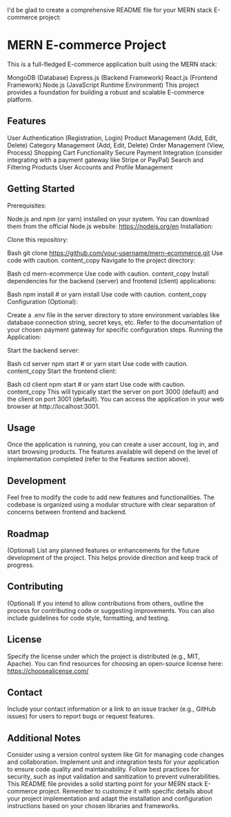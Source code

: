 I'd be glad to create a comprehensive README file for your MERN stack E-commerce project:

# MERN E-commerce Project

This is a full-fledged E-commerce application built using the MERN stack:

MongoDB (Database)
Express.js (Backend Framework)
React.js (Frontend Framework)
Node.js (JavaScript Runtime Environment)
This project provides a foundation for building a robust and scalable E-commerce platform.

## Features

User Authentication (Registration, Login)
Product Management (Add, Edit, Delete)
Category Management (Add, Edit, Delete)
Order Management (View, Process)
Shopping Cart Functionality
Secure Payment Integration (consider integrating with a payment gateway like Stripe or PayPal)
Search and Filtering Products
User Accounts and Profile Management
## Getting Started

Prerequisites:

Node.js and npm (or yarn) installed on your system. You can download them from the official Node.js website: https://nodejs.org/en
Installation:

Clone this repository:

Bash
git clone https://github.com/your-username/mern-ecommerce.git
Use code with caution.
content_copy
Navigate to the project directory:

Bash
cd mern-ecommerce
Use code with caution.
content_copy
Install dependencies for the backend (server) and frontend (client) applications:

Bash
npm install  # or yarn install
Use code with caution.
content_copy
Configuration (Optional):

Create a .env file in the server directory to store environment variables like database connection string, secret keys, etc.
Refer to the documentation of your chosen payment gateway for specific configuration steps.
Running the Application:

Start the backend server:

Bash
cd server
npm start  # or yarn start
Use code with caution.
content_copy
Start the frontend client:

Bash
cd client
npm start  # or yarn start
Use code with caution.
content_copy
This will typically start the server on port 3000 (default) and the client on port 3001 (default). You can access the application in your web browser at http://localhost:3001.

## Usage

Once the application is running, you can create a user account, log in, and start browsing products.
The features available will depend on the level of implementation completed (refer to the Features section above).
## Development

Feel free to modify the code to add new features and functionalities. The codebase is organized using a modular structure with clear separation of concerns between frontend and backend.

## Roadmap

(Optional) List any planned features or enhancements for the future development of the project. This helps provide direction and keep track of progress.

## Contributing

(Optional) If you intend to allow contributions from others, outline the process for contributing code or suggesting improvements. You can also include guidelines for code style, formatting, and testing.

## License

Specify the license under which the project is distributed (e.g., MIT, Apache).  You can find resources for choosing an open-source license here: https://choosealicense.com/

## Contact

Include your contact information or a link to an issue tracker (e.g., GitHub issues) for users to report bugs or request features.

## Additional Notes

Consider using a version control system like Git for managing code changes and collaboration.
Implement unit and integration tests for your application to ensure code quality and maintainability.
Follow best practices for security, such as input validation and sanitization to prevent vulnerabilities.
This README file provides a solid starting point for your MERN stack E-commerce project. Remember to customize it with specific details about your project implementation and adapt the installation and configuration instructions based on your chosen libraries and frameworks.
